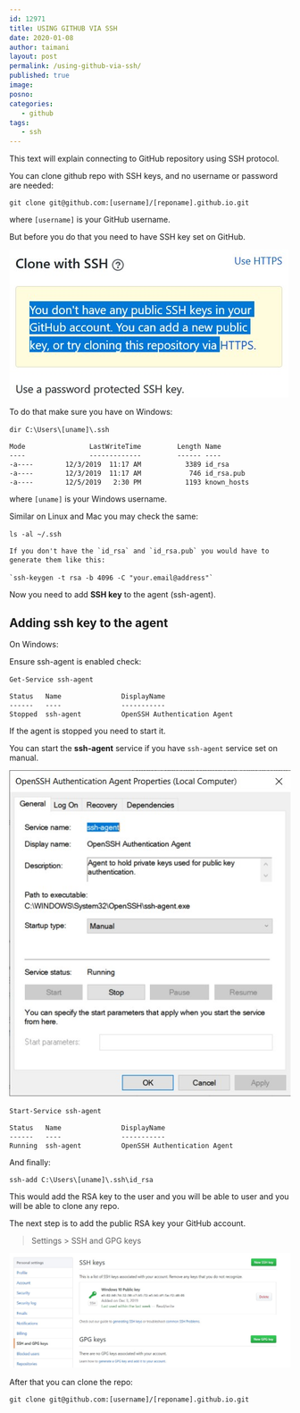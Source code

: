 ```yaml
---
id: 12971
title: USING GITHUB VIA SSH
date: 2020-01-08
author: taimani
layout: post
permalink: /using-github-via-ssh/
published: true
image: 
posno: 
categories:
   - github
tags:
   - ssh
---
```

This text will explain connecting to GitHub repository using SSH protocol.

You can clone github repo with SSH keys, and no username or password are needed:

```
git clone git@github.com:[username]/[reponame].github.io.git
```

where `[username]` is your GitHub username.

But before you do that you need to have SSH key set on GitHub.

<img class="alignnone" title="ssh1" src="/uploads/2020/01/ssh1.jpg" alt="ssh1"  />

To do that make sure you have on Windows:

`dir C:\Users\[uname]\.ssh`

```
Mode                LastWriteTime         Length Name
----                -------------         ------ ----
-a----        12/3/2019  11:17 AM           3389 id_rsa
-a----        12/3/2019  11:17 AM            746 id_rsa.pub
-a----        12/5/2019   2:30 PM           1193 known_hosts
```

where `[uname]` is your Windows username.

Similar on Linux and Mac you may check the same:

`ls -al ~/.ssh`

    If you don't have the `id_rsa` and `id_rsa.pub` you would have to generate them like this: 

    `ssh-keygen -t rsa -b 4096 -C "your.email@address"`


Now you need to add **SSH key** to the agent (ssh-agent).

## Adding ssh key to the agent

On Windows:

Ensure ssh-agent is enabled check:

`Get-Service ssh-agent`
```
Status   Name               DisplayName
------   ----               -----------
Stopped  ssh-agent          OpenSSH Authentication Agent
```

If the agent is stopped you need to start it.

You can start the **ssh-agent** service if you have `ssh-agent` service set on manual.


<img class="alignnone" title="ssh3" src="/uploads/2020/01/ssh3.jpg" alt="ssh3"  />


`Start-Service ssh-agent`

```
Status   Name               DisplayName
------   ----               -----------
Running  ssh-agent          OpenSSH Authentication Agent
```


And finally:

```
ssh-add C:\Users\[uname]\.ssh\id_rsa
```

This would add the RSA key to the user and you will be able to user and you will be able to clone any repo.

The next step is to add the public RSA key your GitHub account.
>Settings > SSH and GPG keys

<img class="alignnone" title="ssh2" src="/uploads/2020/01/ssh2.jpg" alt="ssh2"  />


After that you can clone the repo:
```
git clone git@github.com:[username]/[reponame].github.io.git
```

